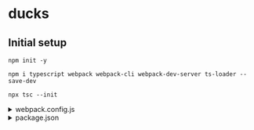 # ducks

## Initial setup

`npm init -y`

`npm i typescript webpack webpack-cli webpack-dev-server ts-loader --save-dev`

`npx tsc --init`

<details>
  <summary>webpack.config.js</summary>

```
const path = require('path');

module.exports = {
entry: path.join(**dirname, '/index.ts'),
output: {
filename: 'index.js',
path: **dirname
},
module: {
rules: [
{
test: /\.tsx?$/,
loader: 'ts-loader',
exclude: /node_modules/,
},
]
},
resolve: {
extensions: [".tsx", ".ts", ".js"]
},
};

```

</details>
<details>
  <summary>package.json</summary>

```

...
"scripts": {
"start": "webpack serve --mode development"
}
...

```

</details>
